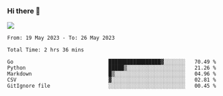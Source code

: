 ### Hi there 👋️

![](https://komarev.com/ghpvc/?username=Loner1024)

<!--START_SECTION:waka-->

```text
From: 19 May 2023 - To: 26 May 2023

Total Time: 2 hrs 36 mins

Go                               █████████████████▓░░░░░░░   70.49 %
Python                           █████▒░░░░░░░░░░░░░░░░░░░   21.26 %
Markdown                         █▒░░░░░░░░░░░░░░░░░░░░░░░   04.96 %
CSV                              ▓░░░░░░░░░░░░░░░░░░░░░░░░   02.81 %
GitIgnore file                   ░░░░░░░░░░░░░░░░░░░░░░░░░   00.45 %
```

<!--END_SECTION:waka-->



